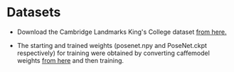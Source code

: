 # Datasets

 * Download the Cambridge Landmarks King's College dataset [from here.](https://www.repository.cam.ac.uk/handle/1810/251342)

 * The starting and trained weights (posenet.npy and PoseNet.ckpt respectively) for training were obtained by converting caffemodel weights [from here](http://3dvision.princeton.edu/pvt/GoogLeNet/Places/) and then training.

